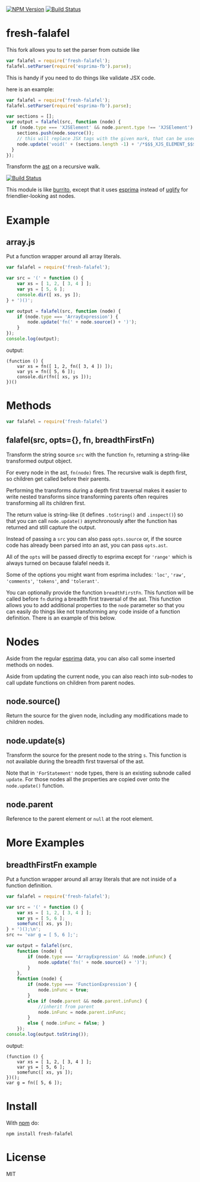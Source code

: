
[![NPM Version](http://img.shields.io/npm/v/fresh-falafel.svg?style=flat)](https://npmjs.org/package/fresh-falafel)
[![Build Status](http://img.shields.io/travis/royriojas/node-falafel.svg?style=flat)](https://travis-ci.org/royriojas/node-falafel)

# fresh-falafel

This fork allows you to set the parser from outside like

```javascript
var falafel = require('fresh-falafel');
falafel.setParser(require('esprima-fb').parse);
```

This is handy if you need to do things like validate JSX code.

here is an example:

```javascript
var falafel = require('fresh-falafel');
falafel.setParser(require('esprima-fb').parse);

var sections = [];
var output = falafel(src, function (node) {
  if (node.type === 'XJSElement' && node.parent.type !== 'XJSElement') {
    sections.push(node.source());
    // this will replace JSX tags with the given mark, that can be used later to replace the original code
    node.update('void(' + (sections.length -1) + '/*$$$_XJS_ELEMENT_$$$*/)');
  }
});
```

Transform the [ast](http://en.wikipedia.org/wiki/Abstract_syntax_tree) on a recursive walk.

[![Build Status](https://travis-ci.org/royriojas/node-falafel.png?branch=master)](https://travis-ci.org/royriojas/node-falafel)

This module is like [burrito](https://github.com/substack/node-falafel),
except that it uses [esprima](http://esprima.org) instead of
[uglify](https://github.com/mishoo/UglifyJS) for friendlier-looking ast nodes.

# Example

## array.js

Put a function wrapper around all array literals.

``` js
var falafel = require('fresh-falafel');

var src = '(' + function () {
    var xs = [ 1, 2, [ 3, 4 ] ];
    var ys = [ 5, 6 ];
    console.dir([ xs, ys ]);
} + ')()';

var output = falafel(src, function (node) {
    if (node.type === 'ArrayExpression') {
        node.update('fn(' + node.source() + ')');
    }
});
console.log(output);
```

output:

```
(function () {
    var xs = fn([ 1, 2, fn([ 3, 4 ]) ]);
    var ys = fn([ 5, 6 ]);
    console.dir(fn([ xs, ys ]));
})()
```

# Methods

``` js
var falafel = require('fresh-falafel')
```

## falafel(src, opts={}, fn, breadthFirstFn)

Transform the string source `src` with the function `fn`, returning a
string-like transformed output object.

For every node in the ast, `fn(node)` fires. The recursive walk is 
depth first, so children get called before their parents.

Performing the transforms during a depth first traversal makes it easier 
to write nested transforms since transforming parents often requires transforming 
all its children first.

The return value is string-like (it defines `.toString()` and `.inspect()`) so
that you can call `node.update()` asynchronously after the function has
returned and still capture the output.

Instead of passing a `src` you can also pass `opts.source` or, if the source code
has already been parsed into an ast, you can pass `opts.ast`.

All of the `opts` will be passed directly to esprima except for `'range'` which
is always turned on because falafel needs it.

Some of the options you might want from esprima includes:
`'loc'`, `'raw'`, `'comments'`, `'tokens'`, and `'tolerant'`.

You can optionally provide the function `breadthFirstFn`. This function will be
called before `fn` during a breadth first traversal of the ast. This function allows
you to add additional properties to the `node` parameter so that you can easily do things
like not transforming any code inside of a function definition. There is an example of
this below.

# Nodes

Aside from the regular [esprima](http://esprima.org) data, you can also call
some inserted methods on nodes.

Aside from updating the current node, you can also reach into sub-nodes to call
update functions on children from parent nodes.

## node.source()

Return the source for the given node, including any modifications made to
children nodes.

## node.update(s)

Transform the source for the present node to the string `s`. This function is not
available during the breadth first traversal of the ast.

Note that in `'ForStatement'` node types, there is an existing subnode called
`update`. For those nodes all the properties are copied over onto the
`node.update()` function.

## node.parent

Reference to the parent element or `null` at the root element.

# More Examples

## breadthFirstFn example
Put a function wrapper around all array literals that are not inside of a function definition.

``` js
var falafel = require('fresh-falafel');

var src = '(' + function () {
    var xs = [ 1, 2, [ 3, 4 ] ];
    var ys = [ 5, 6 ];
    somefunc([ xs, ys ]);
} + ')();\n';
src += 'var g = [ 5, 6 ];';

var output = falafel(src, 
    function (node) {
        if (node.type === 'ArrayExpression' && !node.inFunc) {
            node.update('fn(' + node.source() + ')');
        }
    },
    function (node) {
        if (node.type === 'FunctionExpression') {
            node.inFunc = true;
        }
        else if (node.parent && node.parent.inFunc) {
            //inherit from parent
            node.inFunc = node.parent.inFunc;
        }
        else { node.inFunc = false; }
    });
console.log(output.toString());
```

output:

```
(function () {
    var xs = [ 1, 2, [ 3, 4 ] ];
    var ys = [ 5, 6 ];
    somefunc([ xs, ys ]);
})();
var g = fn([ 5, 6 ]);
```

# Install

With [npm](http://npmjs.org) do:

```
npm install fresh-falafel
```

# License

MIT
